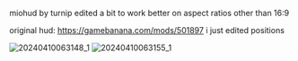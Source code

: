 miohud by turnip edited a bit to work better on aspect ratios other than 16:9 

original hud: https://gamebanana.com/mods/501897 i just edited positions

![20240410063148_1](https://github.com/TechnoSL/MIOHUD-4X3Patch/assets/41777800/64f410a6-c7fd-4bc2-9bc5-20362df5de48)
![20240410063155_1](https://github.com/TechnoSL/MIOHUD-4X3Patch/assets/41777800/93a18d4c-4627-42f8-8672-1aa8308f7c11)
